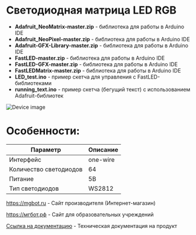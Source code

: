 # Светодиодная матрица LED RGB

- **Adafruit_NeoMatrix-master.zip** - библиотека для работы в Arduino IDE
- **Adafruit_NeoPixel-master.zip** - библиотека для работы в Arduino IDE
- **Adafruit-GFX-Library-master.zip** - библиотека для работы в Arduino IDE
- **FastLED-master.zip** - библиотека для работы в Arduino IDE
- **FastLED-GFX-master.zip** - библиотека для работы в Arduino IDE
- **FastLEDMatrix-master.zip** - библиотека для работы в Arduino IDE
- **LED_test.ino** - пример скетча для управления с FastLED-библиотеками
- **running_text.ino** - пример скетча (бегущий текст) с использованием Adafruit-библиотек

![Device image](https://books.mgbot.ru/images/LED-RGB.PNG)

# Особенности:

| Параметр    | Описание |
| ----------- | -----------|
| Интерфейс   | one-wire|
| Количество cветодиодов       | 64 |
| Питание     | 5В|
| Тип светодиодов     | WS2812|

https://mgbot.ru  - Сайт производителя (Интернет-магазин)

https://мгбот.рф  - Сайт для образовательных учреждений

[Ссылка на документацию](https://books.mgbot.ru/devices/LED_RGB.pdf) - Техническая документация на продукт